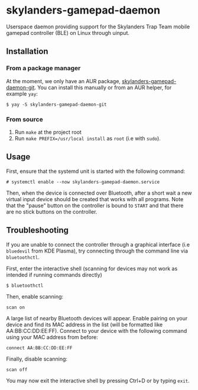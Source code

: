 # skylanders-gamepad-daemon
Userspace daemon providing support for the Skylanders Trap Team mobile gamepad controller (BLE) on Linux through uinput.

## Installation
### From a package manager
At the moment, we only have an AUR package, [skylanders-gamepad-daemon-git](https://aur.archlinux.org/packages/skylanders-gamepad-daemon-git). You can install this manually or from an AUR helper, for example `yay`:
```
$ yay -S skylanders-gamepad-daemon-git
```
### From source
1. Run `make` at the project root
2. Run `make PREFIX=/usr/local install` as `root` (i.e with `sudo`).

## Usage
First, ensure that the systemd unit is started with the following command:
```
# systemctl enable --now skylanders-gamepad-daemon.service
```
Then, when the device is connected over Bluetooth, after a short wait a new virtual input device should be created that works with all programs. Note that the "pause" button on the controller is bound to `START` and that there are no stick buttons on the controller.

## Troubleshooting
If you are unable to connect the controller through a graphical interface (i.e `bluedevil` from KDE Plasma), try connecting through the command line via `bluetoothctl`.

First, enter the interactive shell (scanning for devices may not work as intended if running commands directly)
```
$ bluetoothctl
```
Then, enable scanning:
```
scan on
```
A large list of nearby Bluetooth devices will appear. Enable pairing on your device and find its MAC address in the list (will be formatted like AA:BB:CC:DD:EE:FF). Connect to your device with the following command using your MAC address from before:
```
connect AA:BB:CC:DD:EE:FF
```
Finally, disable scanning:
```
scan off
```
You may now exit the interactive shell by pressing Ctrl+D or by typing `exit`.
